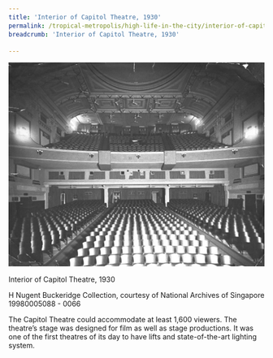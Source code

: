 ```yaml
---
title: 'Interior of Capitol Theatre, 1930'
permalink: /tropical-metropolis/high-life-in-the-city/interior-of-capitol-theatre-1930/
breadcrumb: 'Interior of Capitol Theatre, 1930'

---
```



![Interior of Capitol Theatre, 1930](/images/sub2-9.jpg)
<div class="custom-caption">
<div><p>Interior of Capitol Theatre, 1930</p></div>
<div>H Nugent Buckeridge Collection, courtesy of National Archives of Singapore</div>
<div>19980005088 - 0066</div>
</div>

The Capitol Theatre could accommodate at least 1,600 viewers. The theatre’s stage was designed for film as well as stage productions. It was one of the first theatres of its day to have lifts and state-of-the-art lighting system.

